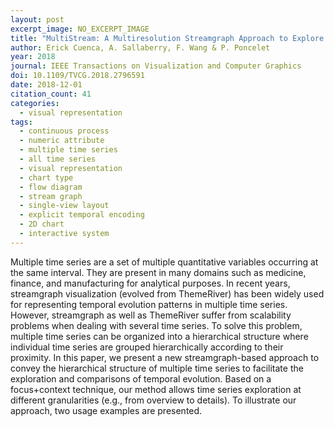 ```yaml
---
layout: post
excerpt_image: NO_EXCERPT_IMAGE
title: "MultiStream: A Multiresolution Streamgraph Approach to Explore Hierarchical Time Series"
author: Erick Cuenca, A. Sallaberry, F. Wang & P. Poncelet
year: 2018
journal: IEEE Transactions on Visualization and Computer Graphics
doi: 10.1109/TVCG.2018.2796591
date: 2018-12-01
citation_count: 41
categories:
  - visual representation
tags:
  - continuous process
  - numeric attribute
  - multiple time series
  - all time series
  - visual representation
  - chart type
  - flow diagram
  - stream graph
  - single-view layout
  - explicit temporal encoding
  - 2D chart
  - interactive system
---
```

Multiple time series are a set of multiple quantitative variables occurring at the same interval. They are present in many domains such as medicine, finance, and manufacturing for analytical purposes. In recent years, streamgraph visualization (evolved from ThemeRiver) has been widely used for representing temporal evolution patterns in multiple time series. However, streamgraph as well as ThemeRiver suffer from scalability problems when dealing with several time series. To solve this problem, multiple time series can be organized into a hierarchical structure where individual time series are grouped hierarchically according to their proximity. In this paper, we present a new streamgraph-based approach to convey the hierarchical structure of multiple time series to facilitate the exploration and comparisons of temporal evolution. Based on a focus+context technique, our method allows time series exploration at different granularities (e.g., from overview to details). To illustrate our approach, two usage examples are presented.
